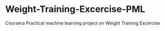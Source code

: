 # Weight-Training-Excercise-PML
Coursera Practical machine learning project on Weight Training Excercise
